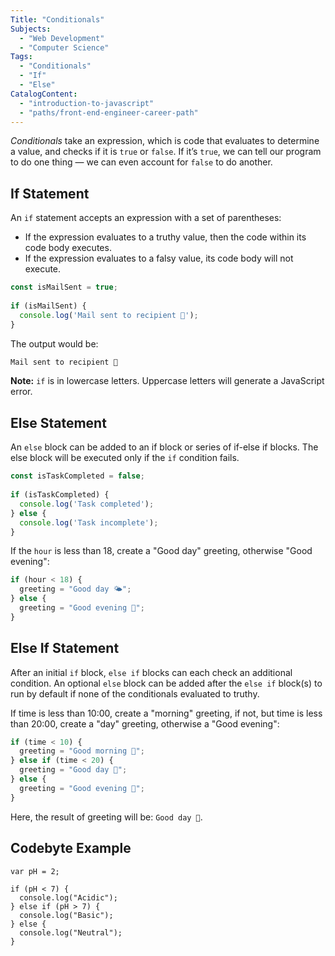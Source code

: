 ```yaml
---
Title: "Conditionals"
Subjects:
  - "Web Development"
  - "Computer Science"
Tags: 
  - "Conditionals"
  - "If"
  - "Else"
CatalogContent:
  - "introduction-to-javascript"
  - "paths/front-end-engineer-career-path"
---
```


_Conditionals_ take an expression, which is code that evaluates to determine a value, and checks if it is `true` or `false`. If it’s `true`, we can tell our program to do one thing — we can even account for `false` to do another.

## If Statement

An `if` statement accepts an expression with a set of parentheses:

- If the expression evaluates to a truthy value, then the code within its code body executes.
- If the expression evaluates to a falsy value, its code body will not execute.

```js
const isMailSent = true;
 
if (isMailSent) {
  console.log('Mail sent to recipient 💌');
}
```

The output would be:

```bash
Mail sent to recipient 💌
```

**Note:** `if` is in lowercase letters. Uppercase letters will generate a JavaScript error.

## Else Statement

An `else` block can be added to an if block or series of if-else if blocks. The else block will be executed only if the `if` condition fails.

```js
const isTaskCompleted = false;
 
if (isTaskCompleted) {
  console.log('Task completed');
} else {
  console.log('Task incomplete');
}
```

If the `hour` is less than 18, create a "Good day" greeting, otherwise "Good evening":

```js
if (hour < 18) {
  greeting = "Good day 🌤";
} else {
  greeting = "Good evening 🌙";
}
```

## Else If Statement

After an initial `if` block, `else if` blocks can each check an additional condition. An optional `else` block can be added after the `else if` block(s) to run by default if none of the conditionals evaluated to truthy.

If time is less than 10:00, create a "morning" greeting, if not, but time is less than 20:00, create a "day" greeting, otherwise a "Good evening":

```js
if (time < 10) {
  greeting = "Good morning 🌄";
} else if (time < 20) {
  greeting = "Good day 🌁";
} else {
  greeting = "Good evening 🌉";
}
```

Here, the result of greeting will be: `Good day 🌁`.

## Codebyte Example

```codebyte/js
var pH = 2;

if (pH < 7) {
  console.log("Acidic");
} else if (pH > 7) {
  console.log("Basic");
} else {
  console.log("Neutral");
}
```
